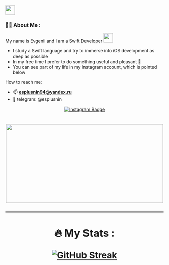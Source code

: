 <div id="header">
  <img src="https://media.giphy.com/media/hvRJCLFzcasrR4ia7z/giphy.gif" width="30px"/>
</h1>

### :man_technologist: About Me :

My name is Evgenii and I am a Swift Developer <img src="https://media.giphy.com/media/WUlplcMpOCEmTGBtBW/giphy.gif" width="30">
- I study a Swift language and try to immerse into iOS development as deep as possible
- In my free time I prefer to do something useful and pleasant 🤠
- You can see part of my life in my Instagram account, which is pointed below

How to reach me:
+ :mailbox: **esplusnin94@yandex.ru**
+ :calling: telegram: @esplusnin

 <div id="badges" align="center">
  <a href="https://instagram.com/esplusnin?igshid=MjEwN2IyYWYwYw==">
 <img src="https://img.shields.io/badge/instagram-red?logo=instagram&logoColor=white&style=for-the-badge" alt="Instagram Badge"/>
    </a>
   <div id="badges" align="center">
<img src="https://komarev.com/ghpvc/?username=esplusnin&style=plastic&color=blue" alt=""/>
<h1>

<div align="center">
<img src="https://media.giphy.com/media/umYMU8G2ixG5mJBDo5/giphy.gif" width="500" height="250"/>

---
### :fire: My Stats :
[![GitHub Streak](http://github-readme-streak-stats.herokuapp.com?user=esplusnin&theme=dark&background=000000)](https://git.io/streak-stats)
</div>
